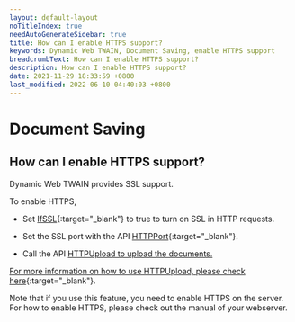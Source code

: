 ```yaml
---
layout: default-layout
noTitleIndex: true
needAutoGenerateSidebar: true
title: How can I enable HTTPS support?
keywords: Dynamic Web TWAIN, Document Saving, enable HTTPS support
breadcrumbText: How can I enable HTTPS support?
description: How can I enable HTTPS support?
date: 2021-11-29 18:33:59 +0800
last_modified: 2022-06-10 04:40:03 +0800
---
```


# Document Saving

## How can I enable HTTPS support?

Dynamic Web TWAIN provides SSL support.

To enable HTTPS,

- Set [IfSSL](/_articles/info/api/WebTwain_IO.md#ifssl){:target="_blank"} to true to turn on SSL in HTTP requests.

- Set the SSL port with the API [HTTPPort](/_articles/info/api/WebTwain_IO.md#httpport){:target="_blank"}.

- Call the API <a href="/web-twain/docs/info/api/WebTwain_IO.html#httpupload" target="_blank">HTTPUpload to upload the documents.

For more information on how to use HTTPUpload, please check [here](/_articles/info/api/WebTwain_IO.md#httpupload){:target="_blank"}.

Note that if you use this feature, you need to enable HTTPS on the server. For how to enable HTTPS, please check out the manual of your webserver.
